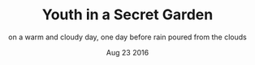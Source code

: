 ---
layout 										: catalog-slide
title 										:  "Youth in a Secret Garden"
date 											:   'Aug 23 2016'

season: "1"
featured 									: "yes"
featured-rank 						: "7"

img-path									: /assets/images/drink.jpg

subtitle									: "on a warm and cloudy day, one day before rain poured from the clouds"
category									: "photo serie"
index-location						: "p5"

slide1 										: "intro-slide"
intro-slide_img 					: http://placehold.it/1400x933
intro-slide_title 				: introduction here
intro-slide_copy 					: "On a warm and cloudy evening, before the rain poured out of the clouds, the sky was a bright, beautiful orange with shadows of green - a rainbow before the storm. Featuring Chavon and her kimono."

slide2 										: "three-fold-slide"
three-fold-slide_img1 		: /assets/images/test-hendrix.jpg
three-fold-slide_img2 		: /assets/images/test-hendrix.jpg
three-fold-slide_img3 		: /assets/images/test-hendrix.jpg

slide3 										: "one-in-one-slide"
one-in-one_img-cover 			: /assets/images/test-hendrix.jpg
one-in-one_img-inner 			: /assets/images/test-hendrix.jpg

slide4 										: "full-width-slide1"
full-width_img1 					: /assets/images/test-hendrix.jpg

slide5 										: "two-plus-one-slide"
twoplus_img1 							: /assets/images/test-hendrix.jpg
twoplus_img2 							: /assets/images/test-hendrix.jpg
oneplus_img3 							: /assets/images/test-hendrix.jpg

slide6 										: "full-width-slide2"
full-width_img2 					: /assets/images/test-hendrix.jpg

slide7 										: "fin-slide"
fin-slide_img 						: /assets/images/test-hendrix.jpg
---